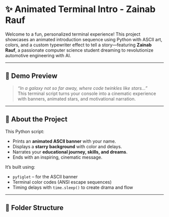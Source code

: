 # ✨ Animated Terminal Intro - Zainab Rauf

Welcome to a fun, personalized terminal experience! This project showcases an animated introduction sequence using Python with ASCII art, colors, and a custom typewriter effect to tell a story—featuring **Zainab Rauf**, a passionate computer science student dreaming to revolutionize automotive engineering with AI.

---

## 🌟 Demo Preview

> _“In a galaxy not so far away, where code twinkles like stars…”_  
This terminal script turns your console into a cinematic experience with banners, animated stars, and motivational narration.

---

## 🧠 About the Project

This Python script:
- Prints an **animated ASCII banner** with your name.
- Displays a **starry background** with color and delays.
- Narrates your **educational journey, skills, and dreams**.
- Ends with an inspiring, cinematic message.

It’s built using:
- `pyfiglet` – for the ASCII banner
- Terminal color codes (ANSI escape sequences)
- Timing delays with `time.sleep()` to create drama and flow

---

## 📂 Folder Structure

